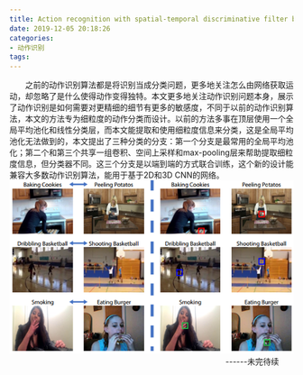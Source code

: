 ```yaml
---
title: Action recognition with spatial-temporal discriminative filter banks (ICCV 2019)
date: 2019-12-05 20:18:26
categories: 
- 动作识别
tags:
---
```

&emsp;&emsp;之前的动作识别算法都是将识别当成分类问题，更多地关注怎么由网络获取运动，却忽略了是什么使得动作变得独特。本文更多地关注动作识别问题本身，展示了动作识别是如何需要对更精细的细节有更多的敏感度，不同于以前的动作识别算法，本文的方法专为细粒度的动作分类而设计。以前的方法多事在顶层使用一个全局平均池化和线性分类层，而本文能提取和使用细粒度信息来分类，这是全局平均池化无法做到的，本文提出了三种分类的分支：第一个分支是最常用的全局平均池化；第二个和第三个共享一组卷积、空间上采样和max-pooling层来帮助提取细粒度信息，但分类器不同。这三个分支是以端到端的方式联合训练，这个新的设计能兼容大多数动作识别算法，能用于基于2D和3D CNN的网络。
![](/images/bank/fig_samp.png "")
&emsp;&emsp;
&emsp;&emsp;
&emsp;&emsp;
&emsp;&emsp;
&emsp;&emsp;
&emsp;&emsp;
&emsp;&emsp;
&emsp;&emsp;
&emsp;&emsp;
&emsp;&emsp;
&emsp;&emsp;
&emsp;&emsp;
------未完待续